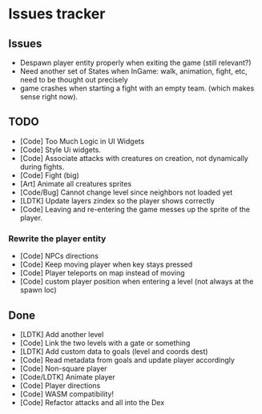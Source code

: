 # Issues tracker

## Issues

- Despawn player entity properly when exiting the game (still relevant?)
- Need another set of States when InGame: walk, animation, fight, etc, need to be thought out precisely
- game crashes when starting a fight with an empty team. (which makes sense right now).

## TODO

- [Code] Too Much Logic in UI Widgets
- [Code] Style Ui widgets.
- [Code] Associate attacks with creatures on creation, not dynamically during fights.
- [Code] Fight (big)
- [Art] Animate all creatures sprites
- [Code/Bug] Cannot change level since neighbors not loaded yet
- [LDTK] Update layers zindex so the player shows correctly
- [Code] Leaving and re-entering the game messes up the sprite of the player.

### Rewrite the player entity

- [Code] NPCs directions
- [Code] Keep moving player when key stays pressed
- [Code] Player teleports on map instead of moving
- [Code] custom player position when entering a level (not always at the spawn loc)

## Done

- [LDTK] Add another level
- [Code] Link the two levels with a gate or something
- [LDTK] Add custom data to goals (level and coords dest)
- [Code] Read metadata from goals and update player accordingly
- [Code] Non-square player
- [Code/LDTK] Animate player
- [Code] Player directions
- [Code] WASM compatibility!
- [Code] Refactor attacks and all into the Dex